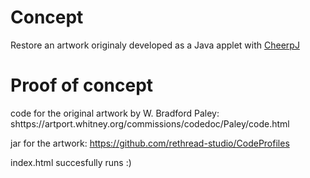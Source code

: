 # Concept

Restore an artwork originaly developed as a Java applet with [CheerpJ](https://labs.leaningtech.com/cheerpj3/getting-started/Java-app)

# Proof of concept

code for the original artwork by W. Bradford Paley: shttps://artport.whitney.org/commissions/codedoc/Paley/code.html

jar for the artwork: https://github.com/rethread-studio/CodeProfiles

index.html succesfully runs :)
